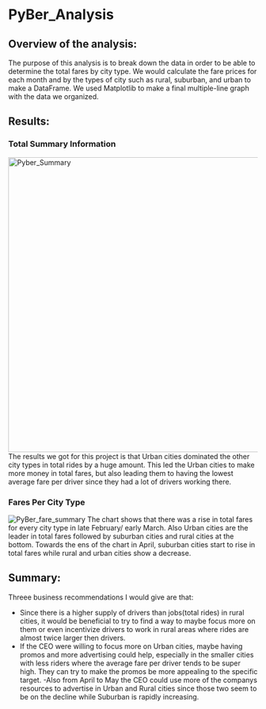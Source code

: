 # PyBer_Analysis
## Overview of the analysis:
The purpose of this analysis is to break down the data in order to be able to determine the total fares by city type. We would calculate the fare prices for each month and by the types of city such as rural, suburban, and urban to make a DataFrame. We used Matplotlib to make a final multiple-line graph with the data we organized. 

## Results:
### Total Summary Information
<img width="595" alt="Pyber_Summary" src="https://user-images.githubusercontent.com/104862099/179327073-0d98930b-f309-4ce5-86be-198b26d4fe37.png">
The results we got for this project is that Urban cities dominated the other city types in total rides by a huge amount. This led the Urban cities to make more money in total fares, but also leading them to having the lowest average fare per driver since they had a lot of drivers working there.

### Fares Per City Type
![PyBer_fare_summary](https://user-images.githubusercontent.com/104862099/179327183-79aa965f-aa60-4b83-bd75-acc9f18c6fd1.png)
The chart shows that there was a rise in total fares for every city type in late February/ early March. Also Urban cities are the leader in total fares followed by suburban cities and rural cities at the bottom. Towards the ens of the chart in April, suburban cities start to rise in total fares while rural and urban cities show a decrease.

## Summary:
Threee business recommendations I would give are that:
- Since there is a higher supply of drivers than jobs(total rides) in rural cities, it would be beneficial to try to find a way to maybe focus more on them or even incentivize drivers to work in rural areas where rides are almost twice larger then drivers.
- If the CEO were willing to focus more on Urban cities, maybe having promos and more advertising could help, especially in the smaller cities with less riders where the average fare per driver tends to be super high. They can try to make the promos be more appealing to the specific target.
-Also from April to May the CEO could use more of the companys resources to advertise in Urban and Rural cities since those two seem to be on the decline while Suburban is rapidly increasing.
